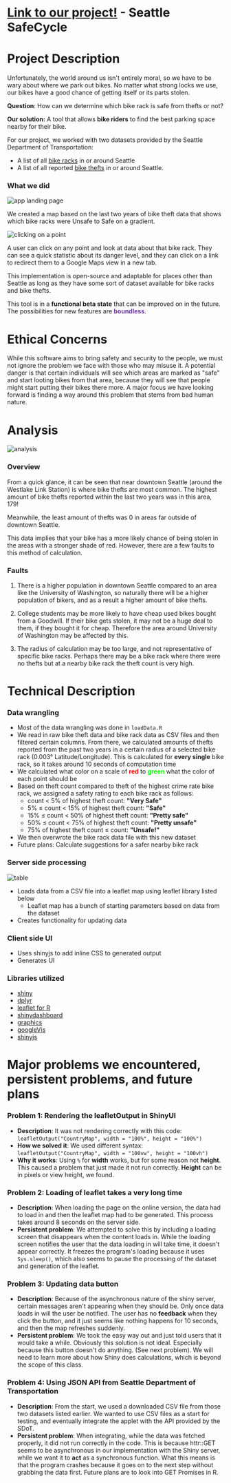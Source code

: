 # [Link to our project!](https://wkwok16.shinyapps.io/bb4-finalproj/) - Seattle SafeCycle

# Project Description

Unfortunately, the world around us isn't entirely moral, so we have to be wary about where we park out bikes. No matter what strong locks we use, our bikes have a good chance of getting itself or its parts stolen.

**Question**: How can we determine which bike rack is safe from thefts or not?

**Our solution:** A tool that allows **bike riders** to find the best parking space nearby for their bike.

For our project, we worked with two datasets provided by the Seattle Department of Transportation:

* A list of all [bike racks](https://data.seattle.gov/Transportation/City-of-Seattle-Bicycle-Racks/vncn-umqp) in or around Seattle
* A list of all reported [bike thefts](https://data.seattle.gov/widgets/8rw6-mmz7) in or around Seattle.

### What we did

![app landing page](/readmePictures/landingPage.png)

We created a map based on the last two years of bike theft data that shows which bike racks were Unsafe to Safe on a gradient.

![clicking on a point](/readmePictures/clickOnPoint.png)

A user can click on any point and look at data about that bike rack. They can see a quick statistic about its danger level, and they can click on a link to redirect them to a Google Maps view in a new tab.

This implementation is open-source and adaptable for places other than Seattle as long as they have some sort of dataset available for bike racks and bike thefts.

This tool is in a **functional beta state** that can be improved on in the future. The possibilities for new features are <strong style="color:#7033a1">boundless</strong>.

# Ethical Concerns

While this software aims to bring safety and security to the people, we must not ignore the problem we face with those who may misuse it. A potential danger is that certain individuals will see which areas are marked as "safe" and start looting bikes from that area, because they will see that people might start putting their bikes there more. A major focus we have looking forward is finding a way around this problem that stems from bad human nature.

# Analysis

![analysis](/readmePictures/analysis.png)

### Overview

From a quick glance, it can be seen that near downtown Seattle (around the Westlake Link Station) is where bike thefts are most common. The highest amount of bike thefts reported within the last two years was in this area, 179!

Meanwhile, the least amount of thefts was 0 in areas far outside of downtown Seattle.

This data implies that your bike has a more likely chance of being stolen in the areas with a stronger shade of red. However, there are a few faults to this method of calculation.

### Faults

1. There is a higher population in downtown Seattle compared to an area like the University of Washington, so naturally there will be a higher population of bikers, and as a result a higher amount of bike thefts.

1. College students may be more likely to have cheap used bikes bought from a Goodwill. If their bike gets stolen, it may not be a huge deal to them, if they bought it for cheap. Therefore the area around University of Washington may be affected by this.

1. The radius of calculation may be too large, and not representative of specific bike racks. Perhaps there may be a bike rack where there were no thefts but at a nearby bike rack the theft count is very high.



# Technical Description

### Data wrangling

* Most of the data wrangling was done in `loadData.R`
* We read in raw bike theft data and bike rack data as CSV files and then filtered certain columns. From there, we calculated amounts of thefts reported from the past two years in a certain radius of a selected bike rack (0.003° Latitude/Longitude). This is calculated for **every single** bike rack, so it takes around 10 seconds of computation time
* We calculated what color on a scale of <strong style="color:#FF0000">red</strong> to <strong style="color:#00FF00">green</strong> what the color of each point should be
* Based on theft count compared to theft of the highest crime rate bike rack, we assigned a safety rating to each bike rack as follows:
  * count < 5% of highest theft count: **"Very Safe"**
  * 5% ≤ count < 15% of highest theft count: **"Safe"**
  * 15% ≤ count < 50% of highest theft count: **"Pretty safe"**
  * 50% ≤ count < 75% of highest theft count: **"Pretty unsafe"**
  * 75% of highest theft count ≤ count: **"Unsafe!"**
* We then overwrote the bike rack data file with this new dataset
* Future plans: Calculate suggestions for a safer nearby bike rack

### Server side processing

![table](readmePictures/table.png)

* Loads data from a CSV file into a leaflet map using leaflet library listed below
  * Leaflet map has a bunch of starting parameters based on data from the dataset
* Creates functionality for updating data

### Client side UI

* Uses shinyjs to add inline CSS to generated output
* Generates UI

### Libraries utilized

* [shiny](https://shiny.rstudio.com/)
* [dplyr](http://dplyr.tidyverse.org/)
* [leaflet for R](https://rstudio.github.io/leaflet/)
* [shinydashboard](https://rstudio.github.io/shinydashboard/)
* [graphics](https://stat.ethz.ch/R-manual/R-devel/library/graphics/html/00Index.html)
* [googleVis](https://cran.r-project.org/web/packages/googleVis/index.html)
* [shinyjs](https://deanattali.com/shinyjs/)

# Major problems we encountered, persistent problems, and future plans

### Problem 1: Rendering the leafletOutput in ShinyUI

* **Description**: It was not rendering correctly with this code: `leafletOutput("CountryMap", width = "100%", height = "100%")`
* **How we solved it**: We used different syntax: `leafletOutput("CountryMap", width = "100vw", height = "100vh")`
* **Why it works**: Using `%` for **width** works, but for some reason not **height**. This caused a problem that just made it not run correctly. **Height** can be in pixels or view height, we found.

### Problem 2: Loading of leaflet takes a very long time

* **Description**: When loading the page on the online version, the data had to load in and then the leaflet map had to be generated. This process takes around 8 seconds on the server side.
* **Persistent problem**: We attempted to solve this by including a loading screen that disappears when the content loads in. While the loading screen notifies the user that the data loading in will take time, it doesn't appear correctly. It freezes the program's loading because it uses `Sys.sleep()`, which also seems to pause the processing of the dataset and generation of the leaflet.

### Problem 3: Updating data button

* **Description**: Because of the asynchronous nature of the shiny server, certain messages aren't appearing when they should be. Only once data loads in will the user be notified. The user has no **feedback** when they click the button, and it just seems like nothing happens for 10 seconds, and then the map refreshes suddenly.
* **Persistent problem**: We took the easy way out and just told users that it would take a while. Obviously this solution is not ideal. Especially because this button doesn't do anything. (See next problem). We will need to learn more about how Shiny does calculations, which is beyond the scope of this class.

### Problem 4: Using JSON API from Seattle Department of Transportation

* **Description**: From the start, we used a downloaded CSV file from those two datasets listed earlier. We wanted to use CSV files as a start for testing, and eventually integrate the applet with the API provided by the SDoT.
* **Persistent problem**: When integrating, while the data was fetched properly, it did not run correctly in the code. This is because httr::GET seems to be asynchronous in our implementation with the Shiny server, while we want it to **act** as a synchronous function. What this means is that the program crashes because it goes on to the next step without grabbing the data first. Future plans are to look into GET Promises in R.

